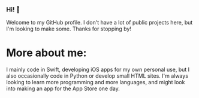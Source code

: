 ### Hi! 👋
Welcome to my GitHub profile. I don't have a lot of public projects here, but I'm looking to make some. Thanks for stopping by!

# More about me:
I mainly code in Swift, developing iOS apps for my own personal use, but I also occasionally code in Python or develop small HTML sites. I'm always looking to learn more programming and more languages, and might look into making an app for the App Store one day.

